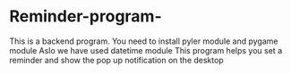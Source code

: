 # Reminder-program-
This is a backend program.
You need to install pyler module and pygame module
Aslo we have used datetime module
This program helps you set a reminder and show the pop up notification on the desktop
